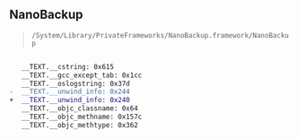 ## NanoBackup

> `/System/Library/PrivateFrameworks/NanoBackup.framework/NanoBackup`

```diff

   __TEXT.__cstring: 0x615
   __TEXT.__gcc_except_tab: 0x1cc
   __TEXT.__oslogstring: 0x37d
-  __TEXT.__unwind_info: 0x244
+  __TEXT.__unwind_info: 0x240
   __TEXT.__objc_classname: 0x64
   __TEXT.__objc_methname: 0x157c
   __TEXT.__objc_methtype: 0x362

```
